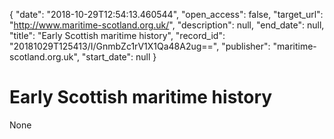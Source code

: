 {
  "date": "2018-10-29T12:54:13.460544", 
  "open_access": false, 
  "target_url": "http://www.maritime-scotland.org.uk/", 
  "description": null, 
  "end_date": null, 
  "title": "Early Scottish maritime history", 
  "record_id": "20181029T125413/I/GnmbZc1rV1X1Qa48A2ug==", 
  "publisher": "maritime-scotland.org.uk", 
  "start_date": null
}

# Early Scottish maritime history

None